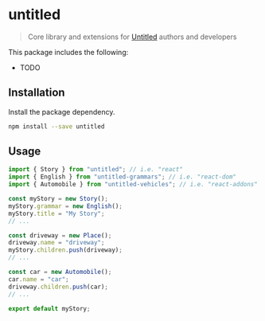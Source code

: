 # untitled

> Core library and extensions for [Untitled](https://billyzkid.github.io/untitled/) authors and developers

This package includes the following:

* TODO

## Installation

Install the package dependency.

```sh
npm install --save untitled
```

## Usage

```javascript
import { Story } from "untitled"; // i.e. "react"
import { English } from "untitled-grammars"; // i.e. "react-dom"
import { Automobile } from "untitled-vehicles"; // i.e. "react-addons"

const myStory = new Story();
myStory.grammar = new English();
myStory.title = "My Story";
// ...

const driveway = new Place();
driveway.name = "driveway";
myStory.children.push(driveway);
// ...

const car = new Automobile();
car.name = "car";
driveway.children.push(car);
// ...

export default myStory;
```
